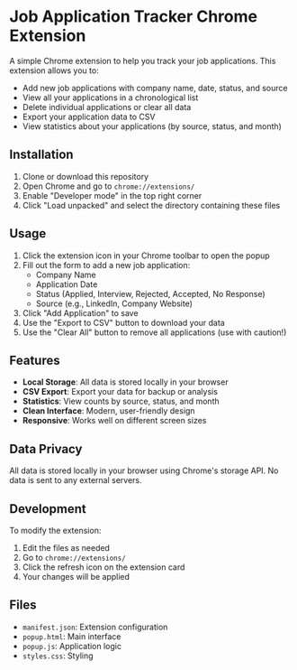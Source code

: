# Job Application Tracker Chrome Extension

A simple Chrome extension to help you track your job applications. This extension allows you to:
- Add new job applications with company name, date, status, and source
- View all your applications in a chronological list
- Delete individual applications or clear all data
- Export your application data to CSV
- View statistics about your applications (by source, status, and month)

## Installation

1. Clone or download this repository
2. Open Chrome and go to `chrome://extensions/`
3. Enable "Developer mode" in the top right corner
4. Click "Load unpacked" and select the directory containing these files

## Usage

1. Click the extension icon in your Chrome toolbar to open the popup
2. Fill out the form to add a new job application:
   - Company Name
   - Application Date
   - Status (Applied, Interview, Rejected, Accepted, No Response)
   - Source (e.g., LinkedIn, Company Website)
3. Click "Add Application" to save
4. Use the "Export to CSV" button to download your data
5. Use the "Clear All" button to remove all applications (use with caution!)

## Features

- **Local Storage**: All data is stored locally in your browser
- **CSV Export**: Export your data for backup or analysis
- **Statistics**: View counts by source, status, and month
- **Clean Interface**: Modern, user-friendly design
- **Responsive**: Works well on different screen sizes

## Data Privacy

All data is stored locally in your browser using Chrome's storage API. No data is sent to any external servers.

## Development

To modify the extension:
1. Edit the files as needed
2. Go to `chrome://extensions/`
3. Click the refresh icon on the extension card
4. Your changes will be applied

## Files

- `manifest.json`: Extension configuration
- `popup.html`: Main interface
- `popup.js`: Application logic
- `styles.css`: Styling 